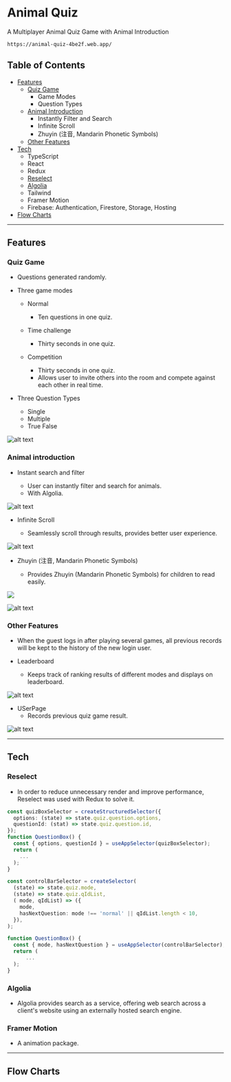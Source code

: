 # Animal Quiz

A Multiplayer Animal Quiz Game with Animal Introduction

`https://animal-quiz-4be2f.web.app/`

## Table of Contents

- [Features](#features)
  - [Quiz Game](#quiz-game)
    - Game Modes
    - Question Types
  - [Animal Introduction](#animal-introduction)
    - Instantly Filter and Search
    - Infinite Scroll
    - Zhuyin (注音, Mandarin Phonetic Symbols)
  - [Other Features](#other-features)
- [Tech](#tech)
  - TypeScript
  - React
  - Redux
  - [Reselect](#reselect)
  - [Algolia](#algolia)
  - Tailwind
  - Framer Motion
  - Firebase:
    Authentication, Firestore, Storage, Hosting
- [Flow Charts](#flow-charts)

---

## Features

### Quiz Game

- Questions generated randomly.
- Three game modes

  - Normal

    - Ten questions in one quiz.

  - Time challenge
    - Thirty seconds in one quiz.
  - Competition

    - Thirty seconds in one quiz.
    - Allows user to invite others into the room and compete against each other in real time.

- Three Question Types

  - Single
  - Multiple
  - True False

![alt text](https://i.imgur.com/8JWXiVE.gif)

### Animal introduction

- Instant search and filter

  - User can instantly filter and search for animals.
  - With Algolia.

![alt text](https://i.imgur.com/CL7hgGz.gif)

- Infinite Scroll

  - Seamlessly scroll through results, provides better user experience.

![alt text](https://i.imgur.com/euAYmzA.gif)

- Zhuyin (注音, Mandarin Phonetic Symbols)

  - Provides Zhuyin (Mandarin Phonetic Symbols) for children to read easily.

<img src="https://i.imgur.com/bOySDJx.gif"
              />

![alt text](https://i.imgur.com/bOySDJx.gif)

### Other Features

- When the guest logs in after playing several games, all previous records will be kept to the history of the new login user.

- Leaderboard
  - Keeps track of ranking results of different modes and displays on leaderboard.

![alt text](https://i.imgur.com/KP8Ceif.gif)

- USerPage
  - Records previous quiz game result.

![alt text](https://i.imgur.com/hByR9sJ.gif)

---

## Tech

### Reselect

- In order to reduce unnecessary render and improve performance, Reselect was used with Redux to solve it.

```TypeScript
const quizBoxSelector = createStructuredSelector({
  options: (state) => state.quiz.question.options,
  questionId: (stat) => state.quiz.question.id,
});
function QuestionBox() {
  const { options, questionId } = useAppSelector(quizBoxSelector);
  return (
    ...
  );
}
```

```TypeScript
const controlBarSelector = createSelector(
  (state) => state.quiz.mode,
  (state) => state.quiz.qIdList,
  ( mode, qIdList) => ({
    mode,
    hasNextQuestion: mode !== 'normal' || qIdList.length < 10,
  }),
);

function QuestionBox() {
  const { mode, hasNextQuestion } = useAppSelector(controlBarSelector);
  return (
      ...
  );
}
```

### Algolia

- Algolia provides search as a service, offering web search across a client's website using an externally hosted search engine.

### Framer Motion

- A animation package.

---

## Flow Charts
